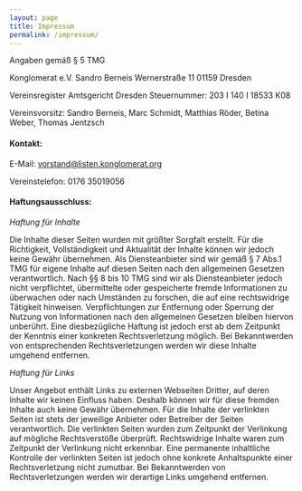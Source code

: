 ```yaml
---
layout: page
title: Impressum
permalink: /impressum/
---
```


Angaben gemäß § 5 TMG

Konglomerat e.V.
Sandro Berneis
Wernerstraße 11
01159 Dresden

Vereinsregister Amtsgericht Dresden
Steuernummer: 203 I 140 I 18533 K08

Vereinsvorsitz:
Sandro Berneis, Marc Schmidt, Matthias Röder, Betina Weber, Thomas Jentzsch


#### Kontakt:

E-Mail: vorstand@listen.konglomerat.org

Vereinstelefon: 0176 35019056


#### Haftungsausschluss:

*Haftung für Inhalte*

Die Inhalte dieser Seiten wurden mit größter Sorgfalt erstellt. Für die
Richtigkeit, Vollständigkeit und Aktualität der Inhalte können wir jedoch keine
Gewähr übernehmen. Als Diensteanbieter sind wir gemäß § 7 Abs.1 TMG für eigene
Inhalte auf diesen Seiten nach den allgemeinen Gesetzen verantwortlich. Nach §§
8 bis 10 TMG sind wir als Diensteanbieter jedoch nicht verpflichtet,
übermittelte oder gespeicherte fremde Informationen zu überwachen oder nach
Umständen zu forschen, die auf eine rechtswidrige Tätigkeit hinweisen.
Verpflichtungen zur Entfernung oder Sperrung der Nutzung von Informationen nach
den allgemeinen Gesetzen bleiben hiervon unberührt. Eine diesbezügliche Haftung
ist jedoch erst ab dem Zeitpunkt der Kenntnis einer konkreten Rechtsverletzung
möglich. Bei Bekanntwerden von entsprechenden Rechtsverletzungen werden wir
diese Inhalte umgehend entfernen.


*Haftung für Links*

Unser Angebot enthält Links zu externen Webseiten Dritter, auf deren Inhalte
wir keinen Einfluss haben. Deshalb können wir für diese fremden Inhalte auch
keine Gewähr übernehmen. Für die Inhalte der verlinkten Seiten ist stets der
jeweilige Anbieter oder Betreiber der Seiten verantwortlich. Die verlinkten
Seiten wurden zum Zeitpunkt der Verlinkung auf mögliche Rechtsverstöße
überprüft. Rechtswidrige Inhalte waren zum Zeitpunkt der Verlinkung nicht
erkennbar. Eine permanente inhaltliche Kontrolle der verlinkten Seiten ist
jedoch ohne konkrete Anhaltspunkte einer Rechtsverletzung nicht zumutbar. Bei
Bekanntwerden von Rechtsverletzungen werden wir derartige Links umgehend
entfernen.
